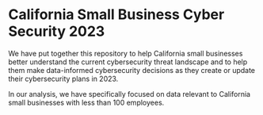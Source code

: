 # California Small Business Cyber Security 2023
We have put together this repository to help California small businesses better understand the current cybersecurity threat landscape and to help them make data-informed cybersecurity decisions as they create or update their cybersecurity plans in 2023. 

In our analysis, we have specifically focused on data relevant to California small businesses with less than 100 employees. 



